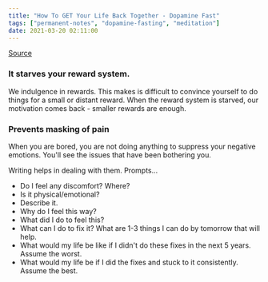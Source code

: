 ```yaml
---
title: "How To GET Your Life Back Together - Dopamine Fast"
tags: ["permanent-notes", "dopamine-fasting", "meditation"]
date: 2021-03-20 02:11:00
---
```


[Source](https://www.youtube.com/watch?v=vl-44jDYDJQ)

### It starves your reward system. 

We indulgence in rewards. This makes is difficult to convince yourself to do things for a small or distant reward. When the reward system is starved, our motivation comes back - smaller rewards are enough.

### Prevents masking of pain

When you are bored, you are not doing anything to suppress your negative emotions. You'll see the issues that have been bothering you.

Writing helps in dealing with them. Prompts...

- Do I feel any discomfort? Where?
- Is it physical/emotional?
- Describe it.
- Why do I feel this way?
- What did I do to feel this?
- What can I do to fix it? What are 1-3 things I can do by tomorrow that will help.
- What would my life be like if I didn't do these fixes in the next 5 years. Assume the worst.
- What would my life be if I did the fixes and stuck to it consistently. Assume the best.
 